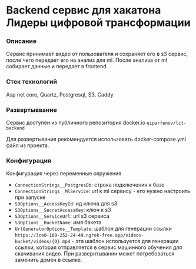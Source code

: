 # Backend сервис для хакатона Лидеры цифровой трансформации

### Описание
Сервис принимает видео от пользователя и сохраняет его в s3 сервис, после чего передает его на анализ для ml. 
После анализа от ml собирает данные и передает в frontend. 

### Стек технологий
Asp net core, Quartz, Postgresql, S3, Caddy

### Развертыввание
Сервис доступен из публичного репозитория docker.io `eiparfenov/lct-backend`

Для развертывания рекомендуется использовать docker-compose.yml файл из проекта.

### Конфигурация
Конфигурация через переменные окружения
* `ConnectionStrings__PostgresDb`: строка подключения к базе
* `ConnectionStrings__MlService`: url к ml сервису - его нужно настроить при запуске
* `S3Options__AccessKeyId`: ид ключа для s3
* `S3Options__SecretAccessKey`: ключ к s3
* `S3Options__ServiceUrl`: url s3 сервиса
* `S3Options__BucketName`: имя бакета
* `UrlGeneratorOptions__Template`: шаблон для генерации ссылки `https://3ce0-109-252-24-49.ngrok-free.app/videos-bucket/videos/{0}.mp4` - эта шаблон используется для генерации ссылки, которая отправляется в сервис машинного обучения для скачивания видео. При развернтывании может потребоваться заменить домен в ссылке.

